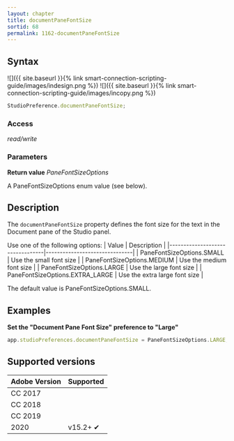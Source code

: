 ```yaml
---
layout: chapter
title: documentPaneFontSize
sortid: 68
permalink: 1162-documentPaneFontSize
---
```

## Syntax

![]({{ site.baseurl }}{% link smart-connection-scripting-guide/images/indesign.png %}) ![]({{ site.baseurl }}{% link smart-connection-scripting-guide/images/incopy.png %}) 
```javascript
StudioPreference.documentPaneFontSize;
```

### Access

*read/write*

### Parameters

**Return value** *PaneFontSizeOptions*

A PaneFontSizeOptions enum value (see below).

## Description

The `documentPaneFontSize` property defines the font size for the text in the Document pane of the Studio panel.

Use one of the following options:
| Value                           | Description                   |
|---------------------------------|-------------------------------|
| PaneFontSizeOptions.SMALL       | Use the small font size       |
| PaneFontSizeOptions.MEDIUM      | Use the medium font size      |
| PaneFontSizeOptions.LARGE       | Use the large font size       |
| PaneFontSizeOptions.EXTRA_LARGE | Use the extra large font size |

The default value is PaneFontSizeOptions.SMALL.

## Examples

**Set the "Document Pane Font Size" preference to "Large"**

```javascript
app.studioPreferences.documentPaneFontSize = PaneFontSizeOptions.LARGE;
```

## Supported versions

| Adobe Version | Supported |
|---------------|-----------|
| CC 2017       |           |
| CC 2018       |           |
| CC 2019       |           |
| 2020          | v15.2+ ✔  |